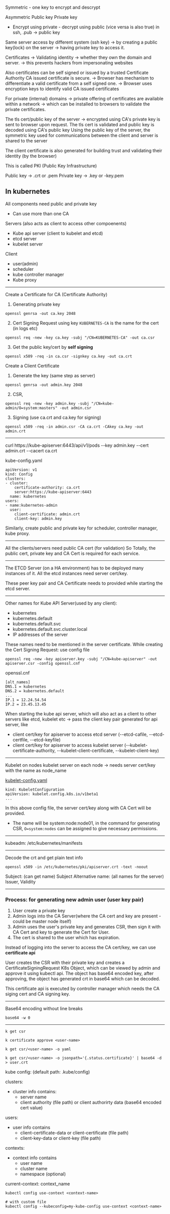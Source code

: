 

Symmetric - one key to encrypt and descrypt

Asymmetric
Public key
Private key

- Encrypt using private - decrypt using public (vice versa is also true)
in ssh, .pub -> public key

Same server access by different system (ssh key)
 -> by creating a public key(lock) on the server
 -> having private key to access it.

Certificates -> Validating identity -> whether they own the domain and server.
-> this prevents hackers from impersonating websites

Also certificates can be self signed or issued by a trusted Certificate Authority
CA issued certificate is secure. -> Browser has mechanism to differentiate a valid certificate from a self signed one.
-> Browser uses encryption keys to identify valid CA issued certificates

For private (internal) domains -> private offering of certificates are available within a network -> which can be installed to browsers to validate the private certificates.

The tls cert/public key of the server -> encrypted using CA's private key is sent to browser upon request.
The tls cert is validated and public key is decoded using CA's public key
Using the public key of the server, the symmetric key used for communications between the client and server is shared to the server

The client certificate is also generated for building trust and validating their identity (by the browser)

This is called PKI (Public Key Infrastructure)

Public key -> .crt or .pem
Private key -> .key or -key.pem

## In kubernetes
All components need public and private key
- Can use more than one CA

Servers (also acts as client to access other compoenents)
- Kube api server (client to kubelet and etcd)
- etcd server
- kubelet server

Client
- user(admin)
- scheduler
- kube controller manager
- Kube proxy

---
Create a Certificate for CA (Certificate Authority)

1. Generating private key
```
openssl genrsa -out ca.key 2048
```
2. Cert Signing Request using key
`KUBERNETES-CA` is the name for the cert (in logs etc)
```
openssl req -new -key ca.key -subj "/CN=KUBERNETES-CA" -out ca.csr
```
3. Get the public key/cert by **self signing**
```
openssl x509 -req -in ca.csr -signkey ca.key -out ca.crt
```

Create a Client Certificate
1. Generate the key (same step as server)
```
openssl genrsa -out admin.key 2048
```
2. CSR,
```
openssl req -new -key admin.key -subj "/CN=kube-admin/O=system:masters" -out admin.csr
```
3. Signing (use ca.crt and ca.key for signing)
```
openssl x509 -req -in admin.csr -CA ca.crt -CAkey ca.key -out admin.crt
```
---
curl https://kube-apiserver:6443/api/v1/pods --key admin.key --cert admin.crt --cacert ca.crt

kube-config.yaml
```
apiVersion: v1
kind: Config
clusters:
- cluster:
    certificate-authority: ca.crt
    server:https://kube-apiserver:6443
  name: kubernetes
users:
- name:kubernetes-admin
  user:
    client-certificate: admin.crt
    client-key: admin.key
```

Similarly, create public and private key for scheduler, controller manager, kube proxy.

---

All the clients/servers need public CA cert (for validation)
So Totally, the public cert, private key and CA Cert is required for each service.

---

The ETCD Server (on a HA environment) has to be deployed many instances of it.
All the etcd instances need server cert/key.

These peer key pair and CA Certificate needs to provided while starting the etcd server.

---
Other names for Kube API Server(used by any client):
- kubernetes
- kubernetes.default
- kubernetes.default.svc
- kubernetes.default.svc.cluster.local
- IP addresses of the server

These names need to be mentioned in the server certificate. While creating the Cert Signing Request: use config file
```
openssl req -new -key apiserver.key -subj "/CN=kube-apiserver" -out apiserver.csr -config openssl.cnf
```
openssl.cnf
```
[alt_names]
DNS.1 = kubernetes
DNS.2 = kubernetes.default
...
IP.1 = 12.24.54.54
IP.2 = 23.45.13.45
```

When starting the kube api server, which will also act as a client to other servers like etcd, kubelet etc -> pass the client key pair generated for api server, like
- client cert/key for apiserver to access etcd server (--etcd-cafile, --etcd-certfile, --etcd-keyfile)
- client cert/key for apiserver to access kubelet server (--kubelet-certificate-authority, --kubelet-client-certificate, --kubelet-client-key)

---
Kubelet on nodes
kubelet server on each node -> needs server cert/key with the name as node_name

[kubelet-config.yaml](https://kubernetes.io/docs/reference/config-api/kubelet-config.v1beta1/)
```
kind: KubeletConfiguration
apiVersion: kubelet.config.k8s.io/v1beta1
...
```
In this above config file, the server cert/key along with CA Cert will be provided.
- The name will be system:node:node01, in the command for generating CSR, `O=system:nodes` can be assigned to give necessary permissions.

---

kubeadm:
/etc/kubernetes/manifests

---
Decode the crt and get plain text info
```
openssl x509 -in /etc/kubernetes/pki/apiserver.crt -text -noout
```
Subject: (can get name)
Subject Alternative name: (all names for the server)
Issuer, Validity

---

### Process:  for generating new admin user (user key pair)
1. User create a private key
2. Admin logs into the CA Server(where the CA cert and key are present - could be master node itself)
3. Admin uses the user's private key and generates CSR, then sign it with CA Cert and key to generate the Cert for User.
4. The cert is shared to the user which has expiration.

Instead of logging into the server to access the CA cert/key, we can use **certificate api**

User creates the CSR with their private key and creates a CertificateSigningRequest K8s Object, which can be viewed by admin and approve it using kubectl api. The object has base64 encoded key, after approving, the object has generated crt in base64 which can be decoded.

This certificate api is executed by controller manager which needs the CA siging cert and CA signing key.

---
Base64 encoding without line breaks 
```
base64 -w 0
```

---

```
k get csr

k certificate approve <user-name>

k get csr/<user-name> -o yaml

k get csr/<user-name> -o jsonpath='{.status.certificate}' | base64 -d > user.crt
```
 
kube config: (default path: .kube/config)

clusters:
- cluster info contains:
  - server name
  - client authority (file path) or client authorirty data (base64 encoded cert value)

users:
- user info contains
  - client-certificate-data or client-certificate (file path)
  - client-key-data or client-key (file path)

contexts:
- context info contains
  - user name
  - cluster name
  - namespace (optional)

current-context: context_name

```
kubectl config use-context <context-name>

# with custom file
kubectl config --kubeconfig=my-kube-config use-context <context-name>

```